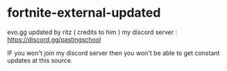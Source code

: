 # fortnite-external-updated
evo.gg updated by ritz ( credits to him ) 
my discord server : https://discord.gg/pastingschool

IF you won't join my discord server then you won't be able to get constant updates at this source.
